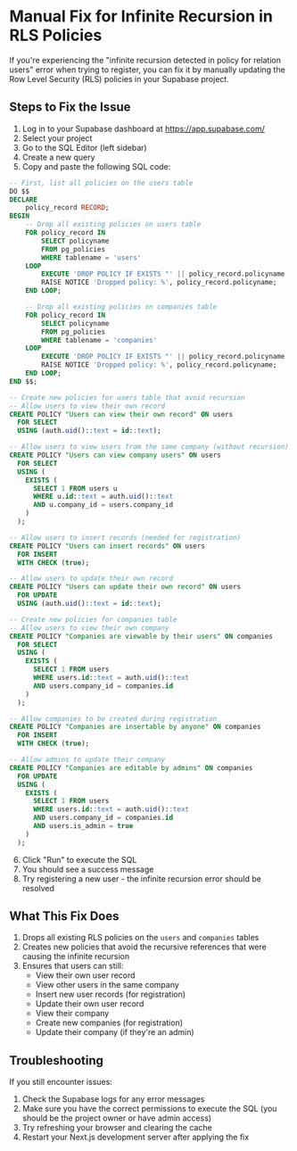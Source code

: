 # Manual Fix for Infinite Recursion in RLS Policies

If you're experiencing the "infinite recursion detected in policy for relation users" error when trying to register, you can fix it by manually updating the Row Level Security (RLS) policies in your Supabase project.

## Steps to Fix the Issue

1. Log in to your Supabase dashboard at https://app.supabase.com/
2. Select your project
3. Go to the SQL Editor (left sidebar)
4. Create a new query
5. Copy and paste the following SQL code:

```sql
-- First, list all policies on the users table
DO $$
DECLARE
    policy_record RECORD;
BEGIN
    -- Drop all existing policies on users table
    FOR policy_record IN
        SELECT policyname
        FROM pg_policies
        WHERE tablename = 'users'
    LOOP
        EXECUTE 'DROP POLICY IF EXISTS "' || policy_record.policyname || '" ON users';
        RAISE NOTICE 'Dropped policy: %', policy_record.policyname;
    END LOOP;

    -- Drop all existing policies on companies table
    FOR policy_record IN
        SELECT policyname
        FROM pg_policies
        WHERE tablename = 'companies'
    LOOP
        EXECUTE 'DROP POLICY IF EXISTS "' || policy_record.policyname || '" ON companies';
        RAISE NOTICE 'Dropped policy: %', policy_record.policyname;
    END LOOP;
END $$;

-- Create new policies for users table that avoid recursion
-- Allow users to view their own record
CREATE POLICY "Users can view their own record" ON users
  FOR SELECT
  USING (auth.uid()::text = id::text);

-- Allow users to view users from the same company (without recursion)
CREATE POLICY "Users can view company users" ON users
  FOR SELECT
  USING (
    EXISTS (
      SELECT 1 FROM users u
      WHERE u.id::text = auth.uid()::text
      AND u.company_id = users.company_id
    )
  );

-- Allow users to insert records (needed for registration)
CREATE POLICY "Users can insert records" ON users
  FOR INSERT
  WITH CHECK (true);

-- Allow users to update their own record
CREATE POLICY "Users can update their own record" ON users
  FOR UPDATE
  USING (auth.uid()::text = id::text);

-- Create new policies for companies table
-- Allow users to view their own company
CREATE POLICY "Companies are viewable by their users" ON companies
  FOR SELECT
  USING (
    EXISTS (
      SELECT 1 FROM users
      WHERE users.id::text = auth.uid()::text
      AND users.company_id = companies.id
    )
  );

-- Allow companies to be created during registration
CREATE POLICY "Companies are insertable by anyone" ON companies
  FOR INSERT
  WITH CHECK (true);

-- Allow admins to update their company
CREATE POLICY "Companies are editable by admins" ON companies
  FOR UPDATE
  USING (
    EXISTS (
      SELECT 1 FROM users
      WHERE users.id::text = auth.uid()::text
      AND users.company_id = companies.id
      AND users.is_admin = true
    )
  );
```

6. Click "Run" to execute the SQL
7. You should see a success message
8. Try registering a new user - the infinite recursion error should be resolved

## What This Fix Does

1. Drops all existing RLS policies on the `users` and `companies` tables
2. Creates new policies that avoid the recursive references that were causing the infinite recursion
3. Ensures that users can still:
   - View their own user record
   - View other users in the same company
   - Insert new user records (for registration)
   - Update their own user record
   - View their company
   - Create new companies (for registration)
   - Update their company (if they're an admin)

## Troubleshooting

If you still encounter issues:

1. Check the Supabase logs for any error messages
2. Make sure you have the correct permissions to execute the SQL (you should be the project owner or have admin access)
3. Try refreshing your browser and clearing the cache
4. Restart your Next.js development server after applying the fix
